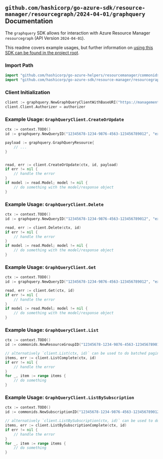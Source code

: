 
## `github.com/hashicorp/go-azure-sdk/resource-manager/resourcegraph/2024-04-01/graphquery` Documentation

The `graphquery` SDK allows for interaction with Azure Resource Manager `resourcegraph` (API Version `2024-04-01`).

This readme covers example usages, but further information on [using this SDK can be found in the project root](https://github.com/hashicorp/go-azure-sdk/tree/main/docs).

### Import Path

```go
import "github.com/hashicorp/go-azure-helpers/resourcemanager/commonids"
import "github.com/hashicorp/go-azure-sdk/resource-manager/resourcegraph/2024-04-01/graphquery"
```


### Client Initialization

```go
client := graphquery.NewGraphQueryClientWithBaseURI("https://management.azure.com")
client.Client.Authorizer = authorizer
```


### Example Usage: `GraphQueryClient.CreateOrUpdate`

```go
ctx := context.TODO()
id := graphquery.NewQueryID("12345678-1234-9876-4563-123456789012", "example-resource-group", "queryName")

payload := graphquery.GraphQueryResource{
	// ...
}


read, err := client.CreateOrUpdate(ctx, id, payload)
if err != nil {
	// handle the error
}
if model := read.Model; model != nil {
	// do something with the model/response object
}
```


### Example Usage: `GraphQueryClient.Delete`

```go
ctx := context.TODO()
id := graphquery.NewQueryID("12345678-1234-9876-4563-123456789012", "example-resource-group", "queryName")

read, err := client.Delete(ctx, id)
if err != nil {
	// handle the error
}
if model := read.Model; model != nil {
	// do something with the model/response object
}
```


### Example Usage: `GraphQueryClient.Get`

```go
ctx := context.TODO()
id := graphquery.NewQueryID("12345678-1234-9876-4563-123456789012", "example-resource-group", "queryName")

read, err := client.Get(ctx, id)
if err != nil {
	// handle the error
}
if model := read.Model; model != nil {
	// do something with the model/response object
}
```


### Example Usage: `GraphQueryClient.List`

```go
ctx := context.TODO()
id := commonids.NewResourceGroupID("12345678-1234-9876-4563-123456789012", "example-resource-group")

// alternatively `client.List(ctx, id)` can be used to do batched pagination
items, err := client.ListComplete(ctx, id)
if err != nil {
	// handle the error
}
for _, item := range items {
	// do something
}
```


### Example Usage: `GraphQueryClient.ListBySubscription`

```go
ctx := context.TODO()
id := commonids.NewSubscriptionID("12345678-1234-9876-4563-123456789012")

// alternatively `client.ListBySubscription(ctx, id)` can be used to do batched pagination
items, err := client.ListBySubscriptionComplete(ctx, id)
if err != nil {
	// handle the error
}
for _, item := range items {
	// do something
}
```
